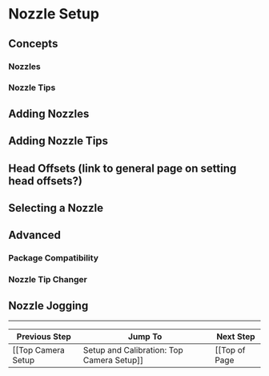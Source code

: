 # Nozzle Setup

## Concepts

### Nozzles

### Nozzle Tips

## Adding Nozzles

## Adding Nozzle Tips

## Head Offsets (link to general page on setting head offsets?)

## Selecting a Nozzle

## Advanced

### Package Compatibility

### Nozzle Tip Changer

## Nozzle Jogging


***

| Previous Step                 | Jump To                 | Next Step                                   |
| ----------------------------- | ----------------------- | ------------------------------------------- |
| [[Top Camera Setup|Setup and Calibration: Top Camera Setup]] | [[Top of Page|Setup and Calibration]] or [[Table of Contents|Setup and Calibration]] | [[Actuators and Other Head Objects|Setup and Calibration: Actuators and Other Head Objects]] |